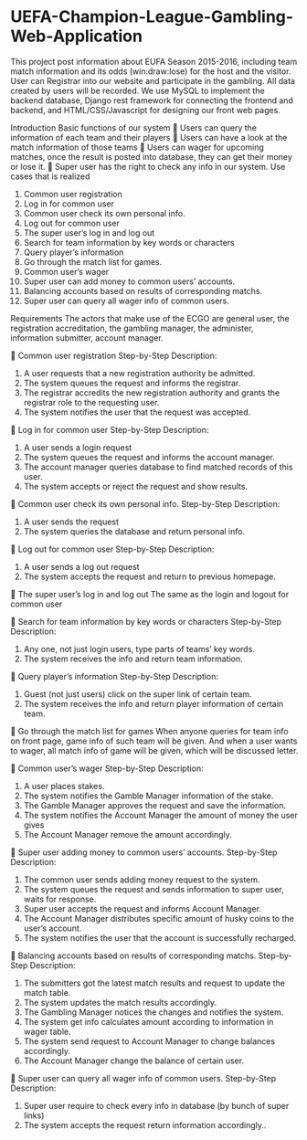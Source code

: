 # UEFA-Champion-League-Gambling-Web-Application

This project post information about EUFA Season 2015-2016, including team match information and its odds (win:draw:lose) for the host and the visitor. User can Registrar into our website and participate in the gambling. All data created by users will be recorded. We use MySQL to implement the backend database, Django rest framework for connecting the frontend and backend, and HTML/CSS/Javascript for designing our front web pages.

Introduction
Basic functions of our system
	Users can query the information of each team and their players
	Users can have a look at the match information of those teams
	Users can wager for upcoming matches, once the result is posted into database, they can get their money or lose it. 
	Super user has the right to check any info in our system.
Use cases that is realized
1. Common user registration
2. Log in for common user
3. Common user check its own personal info.
4. Log out for common user
5. The super user’s log in and log out
6. Search for team information by key words or characters
7. Query player’s information
8. Go through the match list for games.
9. Common user’s wager
10. Super user can add money to common users’ accounts.
11. Balancing accounts based on results of corresponding matchs.
12. Super user can query all wager info of common users.

Requirements
The actors that make use of the ECGO are general user, the registration accreditation, the gambling manager, the administer, information submitter, account manager.

	Common user registration
Step-by-Step Description:
1.	A user requests that a new registration authority be admitted.
2.	The system queues the request and informs the registrar.
3.	The registrar accredits the new registration authority and grants the registrar role to the requesting user.
4.	The system notifies the user that the request was accepted.

	Log in for common user
Step-by-Step Description:
1.	A user sends a login request
2.	The system queues the request and informs the account manager.
3.	The account manager queries database to find matched records of this user.
4.	The system accepts or reject the request and show results.

	Common user check its own personal info.
Step-by-Step Description:
1.	A user sends the request
2.	The system queries the database and return personal info.

	Log out for common user
Step-by-Step Description:
1.	A user sends a log out request
2.	The system accepts the request and return to previous homepage.

	The super user’s log in and log out
The same as the login and logout for common user

	Search for team information by key words or characters
Step-by-Step Description:
1.	Any one, not just login users, type parts of teams’ key words.
2.	The system receives the info and return team information.

	Query player’s information
Step-by-Step Description:
1.	Guest (not just users) click on the super link of certain team. 
2.	The system receives the info and return player information of certain team.

	Go through the match list for games 
When anyone queries for team info on front page, game info of such team will be given. And when a user wants to wager, all match info of game will be given, which will be discussed letter.

	Common user’s wager
Step-by-Step Description:
1.	A user places stakes.
2.	The system notifies the Gamble Manager information of the stake.
3.	The Gamble Manager approves the request and save the information.
4.	The system notifies the Account Manager the amount of money the user gives
5.	The Account Manager remove the amount accordingly.

	Super user adding money to common users’ accounts.
Step-by-Step Description:
1.	The common user sends adding money request to the system.
2.	The system queues the request and sends information to super user, waits for response.
3.	Super user accepts the request and informs Account Manager.
4.	The Account Manager distributes specific amount of husky coins to the user’s account.
5.	The system notifies the user that the account is successfully recharged.

	Balancing accounts based on results of corresponding matchs.
Step-by-Step Description:
1.	The submitters got the latest match results and request to update the match table.
2.	The system updates the match results accordingly.
3.	The Gambling Manager notices the changes and notifies the system.
4.	The system get info calculates amount according to information in wager table.
5.	The system send request to Account Manager to change balances accordingly.
6.	The Account Manager change the balance of certain user.

	Super user can query all wager info of common users.
Step-by-Step Description:
1.	Super user require to check every info in database (by bunch of super links)
2.	The system accepts the request return information accordingly..

